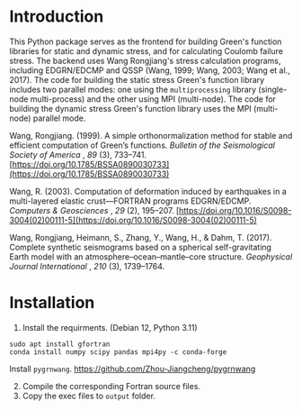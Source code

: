 # Introduction

This Python package serves as the frontend for building Green's function libraries for static and dynamic stress, and for calculating Coulomb failure stress. The backend uses Wang Rongjiang's stress calculation programs, including EDGRN/EDCMP and QSSP (Wang, 1999; Wang, 2003; Wang et al., 2017). The code for building the static stress Green's function library includes two parallel modes: one using the `multiprocessing` library (single-node multi-process) and the other using MPI (multi-node). The code for building the dynamic stress Green's function library uses the MPI (multi-node) parallel mode.

Wang, Rongjiang. (1999). A simple orthonormalization method for stable and efficient computation of Green’s functions.  *Bulletin of the Seismological Society of America* ,  *89* (3), 733–741. [https://doi.org/10.1785/BSSA0890030733](https://doi.org/10.1785/BSSA0890030733)

  Wang, R. (2003). Computation of deformation induced by earthquakes in a multi-layered elastic crust—FORTRAN programs EDGRN/EDCMP.  *Computers & Geosciences* ,  *29* (2), 195–207. [https://doi.org/10.1016/S0098-3004(02)00111-5](https://doi.org/10.1016/S0098-3004(02)00111-5)

  Wang, Rongjiang, Heimann, S., Zhang, Y., Wang, H., & Dahm, T. (2017). Complete synthetic seismograms based on a spherical self-gravitating Earth model with an atmosphere–ocean–mantle–core structure.  *Geophysical Journal International* ,  *210* (3), 1739–1764.

# Installation

1. Install the requirments. (Debian 12, Python 3.11)

```
sudo apt install gfortran
conda install numpy scipy pandas mpi4py -c conda-forge
```

Install `pygrnwang`. https://github.com/Zhou-Jiangcheng/pygrnwang

2. Compile the corresponding Fortran source files.
3. Copy the exec files to `output` folder.
